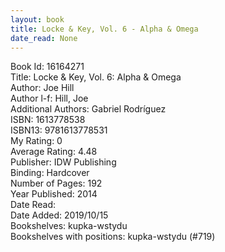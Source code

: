```yaml
---
layout: book
title: Locke & Key, Vol. 6 - Alpha & Omega
date_read: None
---
```


Book Id: 16164271<br />
Title: Locke & Key, Vol. 6: Alpha & Omega<br />
Author: Joe Hill<br />
Author l-f: Hill, Joe<br />
Additional Authors: Gabriel Rodríguez<br />
ISBN: 1613778538<br />
ISBN13: 9781613778531<br />
My Rating: 0<br />
Average Rating: 4.48<br />
Publisher: IDW Publishing<br />
Binding: Hardcover<br />
Number of Pages: 192<br />
Year Published: 2014<br />
Date Read: <br />
Date Added: 2019/10/15<br />
Bookshelves: kupka-wstydu<br />
Bookshelves with positions: kupka-wstydu (#719)<br />

